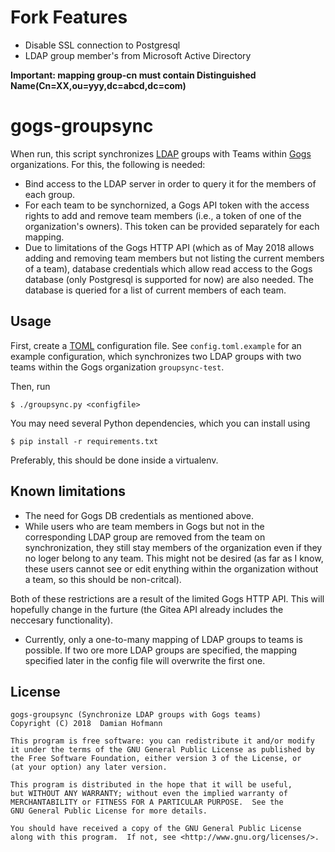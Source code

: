 # Fork Features
* Disable SSL connection to Postgresql
* LDAP group member's from Microsoft Active Directory 

**Important: mapping group-cn must contain Distinguished Name(Cn=XX,ou=yyy,dc=abcd,dc=com)**

# gogs-groupsync
When run, this script synchronizes [LDAP](https://en.wikipedia.org/wiki/LDAP) groups with Teams within [Gogs](https://gogs.io) organizations. For this, the following is needed:

* Bind access to the LDAP server in order to query it for the members of each group.
* For each team to be synchornized, a Gogs API token with the access rights to add and remove team members (i.e., a token of one of the organization's owners). This token can be provided separately for each mapping.
* Due to limitations of the Gogs HTTP API (which as of May 2018 allows adding and removing team members but not listing the current members of a team), database credentials which allow read access to the Gogs database (only Postgresql is supported for now) are also needed. The database is queried for a list of current members of each team.

## Usage

First, create a [TOML](https://github.com/toml-lang/toml) configuration file. See `config.toml.example` for an example configuration, which synchronizes two LDAP groups with two teams within the Gogs organization `groupsync-test`.

Then, run

    $ ./groupsync.py <configfile>
    
You may need several Python dependencies, which you can install using

    $ pip install -r requirements.txt
    
Preferably, this should be done inside a virtualenv.

## Known limitations

* The need for Gogs DB credentials as mentioned above.
* While users who are team members in Gogs but not in the corresponding LDAP group are removed from the team on synchronization, they still stay members of the organization even if they no loger belong to any team. This might not be desired (as far as I know, these users cannot see or edit enything within the organization without a team, so this should be non-critcal).

Both of these restrictions are a result of the limited Gogs HTTP API. This will hopefully change in the furture (the Gitea API already includes the neccesary functionality).

* Currently, only a one-to-many mapping of LDAP groups to teams is possible. If two ore more LDAP groups are specified, the mapping specified later in the config file will overwrite the first one.

## License

    gogs-groupsync (Synchronize LDAP groups with Gogs teams)
    Copyright (C) 2018  Damian Hofmann

    This program is free software: you can redistribute it and/or modify
    it under the terms of the GNU General Public License as published by
    the Free Software Foundation, either version 3 of the License, or
    (at your option) any later version.

    This program is distributed in the hope that it will be useful,
    but WITHOUT ANY WARRANTY; without even the implied warranty of
    MERCHANTABILITY or FITNESS FOR A PARTICULAR PURPOSE.  See the
    GNU General Public License for more details.

    You should have received a copy of the GNU General Public License
    along with this program.  If not, see <http://www.gnu.org/licenses/>.
